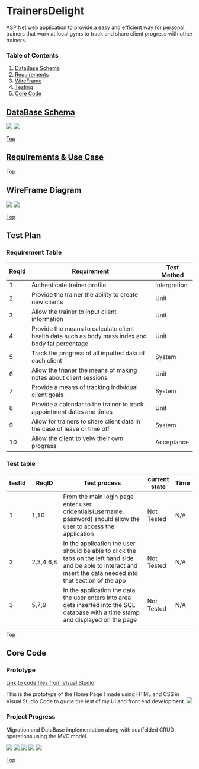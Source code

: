 # TrainersDelight
ASP.Net web application to provide a easy and efficient way for personal trainers that work at local gyms to track and share client progress with other trainers.

### Table of Contents

1. [DataBase Schema](#database-schema)
2. [Requirements](#Requirments)
3. [WireFrame](#wireframe-diagram)
4. [Testing](#testing)
5. [Core Code](#core-code)

## [DataBase Schema](https://github.com/BrandonSundell/TrainersDelight/blob/main/TrainersDelightDatabaseSchema.sql)
![](Images/DBSchema1.jpg)
![](Images/DBSchema2.jpg)

[Top](#trainersdelight)

## [Requirements & Use Case](https://github.com/BrandonSundell/TrainersDelight/tree/main/Requirements)
[Top](#trainersdelight)

## WireFrame Diagram
![](Images/WireFramePg1.jpg)
![](Images/WireFramePg2.jpg)

[Top](#trainersdelight)

## Test Plan

### Requirement Table

|ReqId|Requirement|Test Method|
|-----|-----------|-----------|
|1|Authenticate trainer profile|Intergration| 
|2|Provide the trainer the ability to create new clients|Unit| 
|3|Allow the trainer to input client information|Unit| 
|4|Provide the means to calculate client health data such as body mass index and body fat percentage|Unit| 
|5|Track the progress of all inputted data of each client|System| 
|6|Allow the trianer the means of making notes about client sessions|Unit| 
|7|Provide a means of tracking individual client goals|System| 
|8|Provide a calendar to the trainer to track appointment dates and times|Unit|
|9|Allow for trainers to share client data in the case of leave or time off|System| 
|10|Allow the client to veiw their own progress|Acceptance| 

### Test table
|testId|ReqID|Test process|current state|Time|
|------|-----|---------|-------------|----|
|1|1,10|From the main login page enter user cridentials(username, password) should allow the user to access the application|Not Tested|N/A|
|2|2,3,4,6,8|In the application the user should be able to click the tabs on the left hand side and be able to interact and insert the data needed into that section of the app|Not Tested|N/A|
|3|5,7,9|In the application the data the user enters into area gets inserted into the SQL database with a time stamp and displayed on the page|Not Tested|N/A|



[Top](#trainersdelight)

## Core Code

### Prototype

[Link to code files from Visual Studio](https://github.com/BrandonSundell/TrainersDelight/tree/master/TrainersDelight)

This is the prototype of the Home Page I made using HTML and CSS in Visual Studio Code to gudie the rest of my UI and front end development.
![](https://github.com/BrandonSundell/TrainersDelight/blob/main/WebPage%20Prototype/TrainersDelightTrainerHomePage.png)

### Project Progress

Migration and DataBase implementation along with scaffolded CRUD operations using the MVC model.

![](Images/SQLInsertedData.jpg)
![](Images/ProjectGetDataFromDB.jpg)
![](Images/RunningAppPulledData.jpg)
![](Images/RunningAppCreate.jpg)
![](Images/RunningAppEdit.jpg)

[Top](#trainersdelight)
